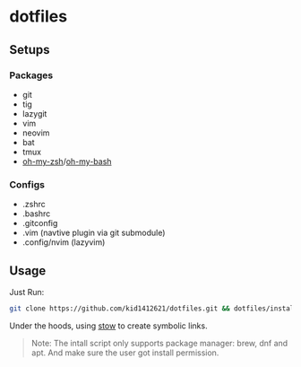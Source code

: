 # dotfiles

## Setups

### Packages

- git
- tig
- lazygit
- vim
- neovim
- bat
- tmux
- [oh-my-zsh](https://ohmyz.sh/)/[oh-my-bash](https://ohmybash.nntoan.com/)

### Configs

- .zshrc
- .bashrc
- .gitconfig
- .vim (navtive plugin via git submodule)
- .config/nvim (lazyvim)

## Usage

Just Run:

```bash
git clone https://github.com/kid1412621/dotfiles.git && dotfiles/install.sh
```

Under the hoods, using [stow](https://www.gnu.org/software/stow/) to create symbolic links.

> Note: The intall script only supports package manager: brew, dnf and apt. And make sure the user got install permission.
